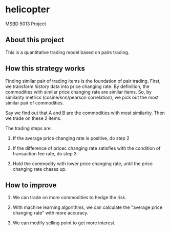 # helicopter
MSBD 5013 Project

## About this project
This is a quantitative trading model based on pairs trading. 

## How this strategy works

Finding similar pair of trading items is the foundation of pair trading. First, we transform history data into price changing rate. By definition, the commodities with similar price changing rate are similar items. So, by similarity metrics (cosine/knn/pearson correlation), we pick out the most similar pair of commodities.


Say we find out that A and B are the commodities with most similarity. Then we trade on these 2 items.

The trading steps are:

1. If the average price changing rate is positive, do step 2

2. If the difference of pricec changing rate satisfies with the condition of transaction fee rate, do step 3

3. Hold the commodity with lower price changing rate, until the price changing rate chases up.

## How to improve

1. We can trade on more commodities to hedge the risk.

2. With machine learning algorithms, we can calculate the "average price changing rate" with more accuracy.

3. We can modify selling point to get more interest.

